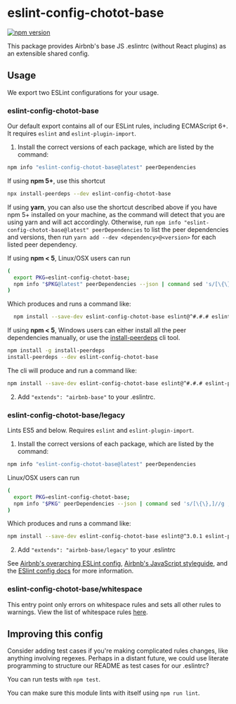 # eslint-config-chotot-base

[![npm version](https://badge.fury.io/js/eslint-config-chotot-base.svg)](http://badge.fury.io/js/eslint-config-chotot-base)

This package provides Airbnb's base JS .eslintrc (without React plugins) as an extensible shared config.

## Usage

We export two ESLint configurations for your usage.

### eslint-config-chotot-base

Our default export contains all of our ESLint rules, including ECMAScript 6+. It requires `eslint` and `eslint-plugin-import`.

1. Install the correct versions of each package, which are listed by the command:

  ```sh
  npm info "eslint-config-chotot-base@latest" peerDependencies
  ```

  If using **npm 5+**, use this shortcut

  ```sh
  npx install-peerdeps --dev eslint-config-chotot-base
  ```

  If using **yarn**, you can also use the shortcut described above if you have npm 5+ installed on your machine, as the command will detect that you are using yarn and will act accordingly.
  Otherwise, run `npm info "eslint-config-chotot-base@latest" peerDependencies` to list the peer dependencies and versions, then run `yarn add --dev <dependency>@<version>` for each listed peer dependency.


  If using **npm < 5**, Linux/OSX users can run

  ```sh
  (
    export PKG=eslint-config-chotot-base;
    npm info "$PKG@latest" peerDependencies --json | command sed 's/[\{\},]//g ; s/: /@/g' | xargs npm install --save-dev "$PKG@latest"
  )
  ```

  Which produces and runs a command like:

  ```sh
    npm install --save-dev eslint-config-chotot-base eslint@^#.#.# eslint-plugin-import@^#.#.#
  ```

  If using **npm < 5**, Windows users can either install all the peer dependencies manually, or use the [install-peerdeps](https://github.com/nathanhleung/install-peerdeps) cli tool.

  ```sh
  npm install -g install-peerdeps
  install-peerdeps --dev eslint-config-chotot-base
  ```

  The cli will produce and run a command like:

  ```sh
  npm install --save-dev eslint-config-chotot-base eslint@^#.#.# eslint-plugin-import@^#.#.#
  ```

2. Add `"extends": "airbnb-base"` to your .eslintrc.

### eslint-config-chotot-base/legacy

Lints ES5 and below. Requires `eslint` and `eslint-plugin-import`.

1. Install the correct versions of each package, which are listed by the command:

  ```sh
  npm info "eslint-config-chotot-base@latest" peerDependencies
  ```

  Linux/OSX users can run
  ```sh
  (
    export PKG=eslint-config-chotot-base;
    npm info "$PKG" peerDependencies --json | command sed 's/[\{\},]//g ; s/: /@/g' | xargs npm install --save-dev "$PKG"
  )
  ```

  Which produces and runs a command like:

  ```sh
  npm install --save-dev eslint-config-chotot-base eslint@^3.0.1 eslint-plugin-import@^1.10.3
  ```

2. Add `"extends": "airbnb-base/legacy"` to your .eslintrc

See [Airbnb's overarching ESLint config](https://npmjs.com/eslint-config-chotot), [Airbnb's JavaScript styleguide](https://github.com/chototoss/chotot-web-standards), and the [ESlint config docs](https://eslint.org/docs/user-guide/configuring#extending-configuration-files) for more information.

### eslint-config-chotot-base/whitespace

This entry point only errors on whitespace rules and sets all other rules to warnings. View the list of whitespace rules [here](https://github.com/chototoss/chotot-web-standards/blob/master/packages/eslint-config-chotot-base/whitespace.js).

## Improving this config

Consider adding test cases if you're making complicated rules changes, like anything involving regexes. Perhaps in a distant future, we could use literate programming to structure our README as test cases for our .eslintrc?

You can run tests with `npm test`.

You can make sure this module lints with itself using `npm run lint`.
